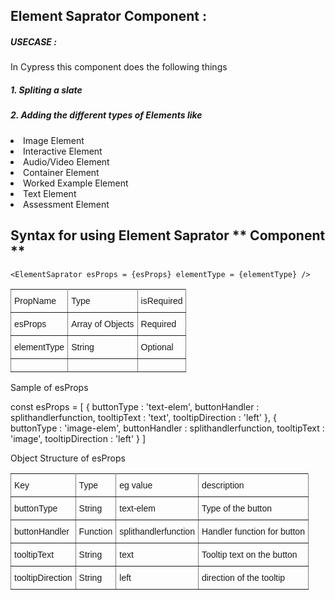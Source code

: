 <h2>Element Saprator Component :</h2>
    <h5>USECASE :</h5> 
    <p>In Cypress this component does the following things</p>
            <h5>1. Spliting a slate</h5>
            <h5>2. Adding the different types of Elements like</h5> 
                <li>Image Element</li>
                <li>Interactive Element</li>
                <li>Audio/Video Element</li>
                <li>Container Element</li>
                <li>Worked Example Element</li>
                <li>Text Element</li>
                <li>Assessment Element</li>

<h2>Syntax for using Element Saprator ** Component **</h2>

    <ElementSaprator esProps = {esProps} elementType = {elementType} />

<style type="text/css">
.tg  {border-collapse:collapse;border-spacing:0;}
.tg td{font-family:Arial, sans-serif;font-size:14px;padding:10px 5px;border-style:solid;border-width:1px;overflow:hidden;word-break:normal;border-color:black;}
.tg th{font-family:Arial, sans-serif;font-size:14px;font-weight:normal;padding:10px 5px;border-style:solid;border-width:1px;overflow:hidden;word-break:normal;border-color:black;}
.tg .tg-0pky{border-color:inherit;text-align:left;vertical-align:top}
</style>
<table class="tg">
  <tr>
    <th class="tg-0pky">PropName</th>
    <th class="tg-0pky">Type</th>
    <th class="tg-0pky">isRequired</th>
  </tr>
  <tr>
    <td class="tg-0pky">esProps</td>
    <td class="tg-0pky">Array of Objects</td>
    <td class="tg-0pky">Required</td>
  </tr>
  <tr>
    <td class="tg-0pky">elementType</td>
    <td class="tg-0pky">String</td>
    <td class="tg-0pky">Optional</td>
  </tr>
  <tr>
    <td class="tg-0pky"></td>
    <td class="tg-0pky"></td>
    <td class="tg-0pky"></td>
  </tr>
</table>
    
<p>Sample of esProps</p>
const esProps = [
  {
    buttonType : 'text-elem',
    buttonHandler : splithandlerfunction,
    tooltipText : 'text',
    tooltipDirection : 'left'
  },
  {
    buttonType : 'image-elem',
    buttonHandler : splithandlerfunction,
    tooltipText : 'image',
    tooltipDirection : 'left'
  }
]

<p>Object Structure of esProps</p>
<style type="text/css">
.tg  {border-collapse:collapse;border-spacing:0;}
.tg td{font-family:Arial, sans-serif;font-size:14px;padding:10px 5px;border-style:solid;border-width:1px;overflow:hidden;word-break:normal;border-color:black;}
.tg th{font-family:Arial, sans-serif;font-size:14px;font-weight:normal;padding:10px 5px;border-style:solid;border-width:1px;overflow:hidden;word-break:normal;border-color:black;}
.tg .tg-0pky{border-color:inherit;text-align:left;vertical-align:top}
</style>
<table class="tg">
  <tr>
    <th class="tg-0pky">Key</th>
    <th class="tg-0pky">Type</th>
    <th class="tg-0pky">eg value</th>
    <th class="tg-0pky">description</th>
  </tr>
  <tr>
    <td class="tg-0pky">buttonType</td>
    <td class="tg-0pky">String</td>
    <td class="tg-0pky">text-elem</td>
    <td class="tg-0pky">Type of the button</td>
  </tr>
  <tr>
    <td class="tg-0pky">buttonHandler</td>
    <td class="tg-0pky">Function</td>
    <td class="tg-0pky">splithandlerfunction</td>
    <td class="tg-0pky">Handler function for button</td>
  </tr>
  <tr>
    <td class="tg-0pky">tooltipText</td>
    <td class="tg-0pky">String</td>
    <td class="tg-0pky">text</td>
    <td class="tg-0pky">Tooltip text on the button</td>
  </tr>
  <tr>
    <td class="tg-0pky">tooltipDirection</td>
    <td class="tg-0pky">String</td>
    <td class="tg-0pky">left</td>
    <td class="tg-0pky">direction of the tooltip</td>
  </tr>
</table>